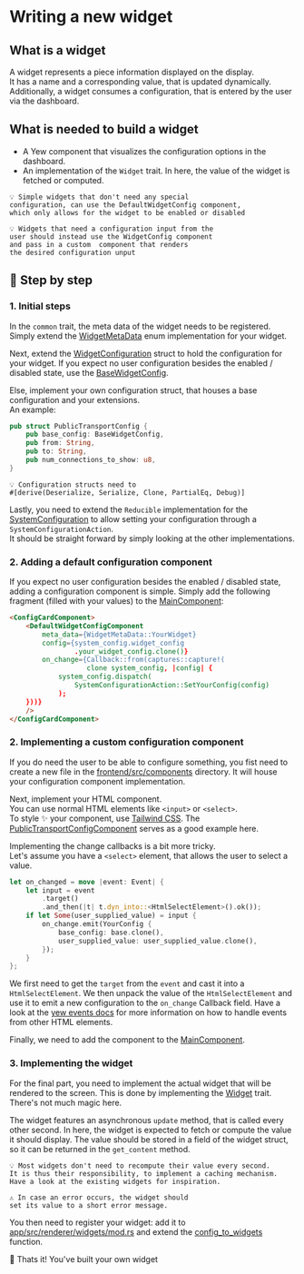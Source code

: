 # Writing a new widget

## What is a widget

A widget represents a piece information displayed on the display.  
It has a name and a corresponding value, that is updated dynamically.  
Additionally, a widget consumes a configuration, that is entered by the user via the dashboard.  

## What is needed to build a widget

- A Yew component that visualizes the configuration options in the dashboard.
- An implementation of the `Widget` trait. In here, the value of the widget is fetched or computed.

```text
💡 Simple widgets that don't need any special  
configuration, can use the DefaultWidgetConfig component,  
which only allows for the widget to be enabled or disabled
```

```text
💡 Widgets that need a configuration input from the  
user should instead use the WidgetConfig component  
and pass in a custom  component that renders  
the desired configuration unput
```

## 🚦 Step by step

### 1. Initial steps

In the `common` trait, the meta data of the widget needs to be registered.  
Simply extend the [WidgetMetaData](../common/src/widget_meta_data.rs) enum implementation for your widget.

Next, extend the [WidgetConfiguration](../common/src/models.rs) struct to hold the configuration for your widget. If you expect no user configuration besides the enabled / disabled state, use the [BaseWidgetConfig](../common/src/models.rs).

Else, implement your own configuration struct, that houses a base configuration and your extensions.  
An example:

```rust
pub struct PublicTransportConfig {
    pub base_config: BaseWidgetConfig,
    pub from: String,
    pub to: String,
    pub num_connections_to_show: u8,
}
```

```text
💡 Configuration structs need to  
#[derive(Deserialize, Serialize, Clone, PartialEq, Debug)]
```

Lastly, you need to extend the `Reducible` implementation for the [SystemConfiguration](../common/src/models.rs) to allow setting your configuration through a `SystemConfigurationAction`.  
It should be straight forward by simply looking at the other implementations.

### 2. Adding a default configuration component

If you expect no user configuration besides the enabled / disabled state, adding a configuration component is simple. Simply add the following fragment (filled with your values) to the [MainComponent](../frontend/src/main.rs):  

```html
<ConfigCardComponent>
    <DefaultWidgetConfigComponent
        meta_data={WidgetMetaData::YourWidget}
        config={system_config.widget_config
                .your_widget_config.clone()}
        on_change={Callback::from(captures::capture!(
                   clone system_config, |config| {
            system_config.dispatch(
                SystemConfigurationAction::SetYourConfig(config)
            );
    }))}
    />
</ConfigCardComponent>
```

### 2. Implementing a custom configuration component

If you do need the user to be able to configure something, you fist need to create a new file in the [frontend/src/components](../frontend/src/components/) directory. It will house your configuration component implementation.

Next, implement your HTML component.  
You can use normal HTML elements like `<input>` or `<select>`.  
To style ✨ your component, use [Tailwind CSS](https://tailwindcss.com).
The [PublicTransportConfigComponent](../frontend/src/components/public_transport_config.rs) serves as a good example here.

Implementing the change callbacks is a bit more tricky.  
Let's assume you have a `<select>` element, that allows the user to select a value.

```rust
let on_changed = move |event: Event| {
    let input = event
        .target()
        .and_then(|t| t.dyn_into::<HtmlSelectElement>().ok());
    if let Some(user_supplied_value) = input {
        on_change.emit(YourConfig {
            base_config: base.clone(),
            user_supplied_value: user_supplied_value.clone(),
        });
    }
};
```

We first need to get the `target` from the `event` and cast it into a `HtmlSelectElement`. We then unpack the value of the `HtmlSelectElement` and use it to emit a new configuration to the `on_change` Callback field.
Have a look at the [yew events docs](https://yew.rs/docs/concepts/html/events) for more information on how to handle events from other HTML elements.

Finally, we need to add the component to the [MainComponent](../frontend/src/main.rs).

### 3. Implementing the widget

For the final part, you need to implement the actual widget that will be rendered to the screen. This is done by implementing the [Widget](../app/src/renderer/widgets/base.rs) trait. There's not much magic here.  

The widget features an asynchronous `update` method, that is called every other second. In here, the widget is expected to fetch or compute the value it should display. The value should be stored in a field of the widget struct, so it can be returned in the `get_content` method.

```text
💡 Most widgets don't need to recompute their value every second.  
It is thus their responsibility, to implement a caching mechanism.  
Have a look at the existing widgets for inspiration.
```

```text
⚠️ In case an error occurs, the widget should  
set its value to a short error message.
```

You then need to register your widget: add it to [app/src/renderer/widgets/mod.rs](../app/src/renderer/widgets/mod.rs) and extend the [config_to_widgets](../app/src/renderer/config_to_widgets.rs) function.

🥳 Thats it! You've built your own widget
